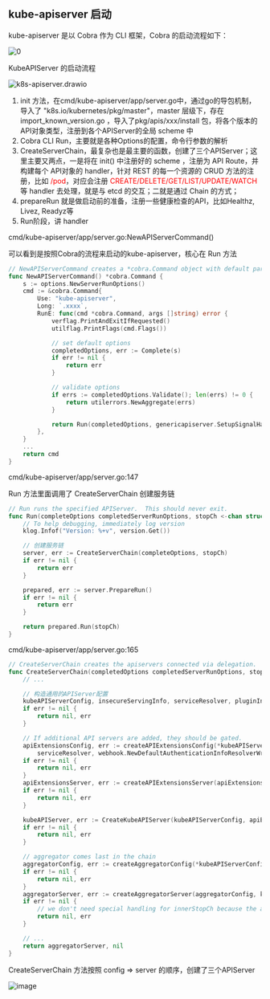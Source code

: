## kube-apiserver 启动

kube-apiserver 是以 Cobra 作为 CLI 框架，Cobra 的启动流程如下：

![0](https://happychan.oss-cn-shenzhen.aliyuncs.com/img/202406172117851.png)

KubeAPIServer 的启动流程

<img src="https://happychan.oss-cn-shenzhen.aliyuncs.com/img/202406172118387.png" alt="k8s-apiserver.drawio"  />

1. init 方法，在cmd/kube-apiserver/app/server.go中，通过go的导包机制，导入了  "k8s.io/kubernetes/pkg/master"，master 层级下，存在 import_known_version.go ，导入了pkg/apis/xxx/install 包，将各个版本的API对象类型，注册到各个APIServer的全局 scheme 中
2. Cobra CLI Run，主要就是各种Options的配置，命令行参数的解析
3. CreateServerChain，最复杂也是最主要的函数，创建了三个APIServer；这里主要又两点，一是将在 init() 中注册好的 scheme ，注册为 API Route，并构建每个 API对象的 handler，针对 REST 的每一个资源的 CRUD 方法的注册，比如 <span style="color: red">/pod</span>，对应会注册 <span style="color: red">CREATE/DELETE/GET/LIST/UPDATE/WATCH</span> 等 handler 去处理，就是与 etcd 的交互；二就是通过 Chain 的方式；
4. prepareRun 就是做启动前的准备，注册一些健康检查的API，比如Healthz, Livez, Readyz等
5. Run阶段，讲 handler 



cmd/kube-apiserver/app/server.go:NewAPIServerCommand() 

可以看到是按照Cobra的流程来启动的kube-apiserver，核心在 Run 方法

```go
// NewAPIServerCommand creates a *cobra.Command object with default parameters
func NewAPIServerCommand() *cobra.Command {
	s := options.NewServerRunOptions()
	cmd := &cobra.Command{
		Use: "kube-apiserver",
		Long: `.xxxx`,
		RunE: func(cmd *cobra.Command, args []string) error {
			verflag.PrintAndExitIfRequested()
			utilflag.PrintFlags(cmd.Flags())

			// set default options
			completedOptions, err := Complete(s)
			if err != nil {
				return err
			}

			// validate options
			if errs := completedOptions.Validate(); len(errs) != 0 {
				return utilerrors.NewAggregate(errs)
			}

			return Run(completedOptions, genericapiserver.SetupSignalHandler())
		},
	}
	... 
	return cmd
}
```

cmd/kube-apiserver/app/server.go:147

Run 方法里面调用了 CreateServerChain 创建服务链

```go
// Run runs the specified APIServer.  This should never exit.
func Run(completeOptions completedServerRunOptions, stopCh <-chan struct{}) error {
	// To help debugging, immediately log version
	klog.Infof("Version: %+v", version.Get())

    // 创建服务链
	server, err := CreateServerChain(completeOptions, stopCh)
	if err != nil {
		return err
	}

	prepared, err := server.PrepareRun()
	if err != nil {
		return err
	}

	return prepared.Run(stopCh)
}
```

cmd/kube-apiserver/app/server.go:165

```go
// CreateServerChain creates the apiservers connected via delegation.
func CreateServerChain(completedOptions completedServerRunOptions, stopCh <-chan struct{}) (*aggregatorapiserver.APIAggregator, error) {
    // ...

    // 构造通用的APIServer配置
	kubeAPIServerConfig, insecureServingInfo, serviceResolver, pluginInitializer, admissionPostStartHook, err := CreateKubeAPIServerConfig(completedOptions, nodeTunneler, proxyTransport)
	if err != nil {
		return nil, err
	}

	// If additional API servers are added, they should be gated.
	apiExtensionsConfig, err := createAPIExtensionsConfig(*kubeAPIServerConfig.GenericConfig, kubeAPIServerConfig.ExtraConfig.VersionedInformers, pluginInitializer, completedOptions.ServerRunOptions, completedOptions.MasterCount,
		serviceResolver, webhook.NewDefaultAuthenticationInfoResolverWrapper(proxyTransport, kubeAPIServerConfig.GenericConfig.LoopbackClientConfig))
	if err != nil {
		return nil, err
	}
	apiExtensionsServer, err := createAPIExtensionsServer(apiExtensionsConfig, genericapiserver.NewEmptyDelegate())
	if err != nil {
		return nil, err
	}

	kubeAPIServer, err := CreateKubeAPIServer(kubeAPIServerConfig, apiExtensionsServer.GenericAPIServer, admissionPostStartHook)
	if err != nil {
		return nil, err
	}

	// aggregator comes last in the chain
	aggregatorConfig, err := createAggregatorConfig(*kubeAPIServerConfig.GenericConfig, completedOptions.ServerRunOptions, kubeAPIServerConfig.ExtraConfig.VersionedInformers, serviceResolver, proxyTransport, pluginInitializer)
	if err != nil {
		return nil, err
	}
	aggregatorServer, err := createAggregatorServer(aggregatorConfig, kubeAPIServer.GenericAPIServer, apiExtensionsServer.Informers)
	if err != nil {
		// we don't need special handling for innerStopCh because the aggregator server doesn't create any go routines
		return nil, err
	}

	// ...
	return aggregatorServer, nil
}
```

CreateServerChain 方法按照 config => server 的顺序，创建了三个APIServer

![image](https://happychan.oss-cn-shenzhen.aliyuncs.com/img/202406172117125.png)